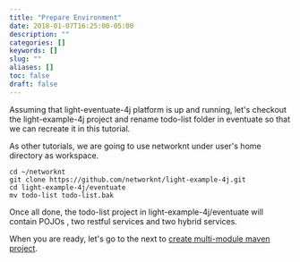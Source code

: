 ```yaml
---
title: "Prepare Environment"
date: 2018-01-07T16:25:00-05:00
description: ""
categories: []
keywords: []
slug: ""
aliases: []
toc: false
draft: false
---
```


Assuming that light-eventuate-4j platform is up and running, let's checkout the
light-example-4j project and rename todo-list folder in eventuate so that we can
recreate it in this tutorial.

As other tutorials, we are going to use networknt under user's home directory as
workspace. 

```
cd ~/networknt
git clone https://github.com/networknt/light-example-4j.git
cd light-example-4j/eventuate
mv todo-list todo-list.bak
``` 

Once all done, the todo-list project in light-example-4j/eventuate will contain POJOs 
, two restful services and two hybrid services.  

When you are ready, let's go to the next to [create multi-module maven project][].

[create multi-module maven project]: /tutorial/eventuate/todo-list/project.md
